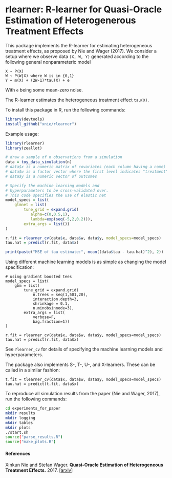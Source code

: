 # rlearner: R-learner for Quasi-Oracle Estimation of Heterogenerous Treatment Effects

This package implements the R-learner for estimating
heterogeneous treatment effects, as proposed by Nie and Wager (2017). We consider a
setup where we observe data `(X, W, Y)` generated according
to the following general nonparameteric model

```
X ~ P(X)
W ~ P(W|X) where W is in {0,1}
Y = m(X) + (2W-1)*tau(X) + e
```

With `e` being some mean-zero noise.

The R-learner estimates the heterogeneous treatment effect `tau(X)`.

To install this package in R, run the following commands:

```R
library(devtools) 
install_github("xnie/rlearner")
```
Example usage:

```R
library(rlearner)
library(zeallot)

# draw a sample of n observations from a simulation
data = toy_data_simulation(n) 
# data$x is a numeric matrix of covariates (each column having a name)
# data$w is a factor vector where the first level indicates "treatment" and the second "control"
# data$y is a numeric vector of outcomes

# Specify the machine learning models and 
# hyperparameters to be cross-validated over.
# This code specifies the use of elastic net
model_specs = list(
	glmnet = list(
	    tune_grid = expand.grid(
	       alpha=c(0,0.5,1),
	       lambda=exp(seq(-5,2,0.2))),
	    extra_args = list())
)

r.fit = rlearner_cv(data$x, data$w, data$y, model_specs=model_specs)
tau.hat = predict(r.fit, data$x)

print(paste("MSE of tau estimate:", mean((data$tau - tau.hat)^2), 2))
```

Using different machine learning models is as simple as changing the model specification:

```
# using gradient boosted tees
model_specs = list(
	gbm = list(
	    tune_grid = expand.grid(
	        n.trees = seq(1,501,20), 
	        interaction.depth=3, 
	        shrinkage = 0.1, 
	        n.minobsinnode=3),
	    extra_args = list(
	        verbose=F, 
	        bag.fraction=1))
)

r.fit = rlearner_cv(data$x, data$w, data$y, model_specs=model_specs)
tau.hat = predict(r.fit, data$x)
```

See `?learner_cv` for details of specifying the machine learning models and hyperparameters.

The package also implements S-, T-, U-, and X-learners. These can be called in a similar fashion:

```
t.fit = tlearner_cv(data$x, data$w, data$y, model_specs=model_specs)
tau.hat = predict(t.fit, data$x)
```

To reproduce all simulation results from the paper (Nie and Wager, 2017), run the following commands:

```bash
cd experiments_for_paper
mkdir results
mkdir logging
mkdir tables
mkdir plots
./start.sh
source("parse_results.R")
source("make_plots.R")

```

#### References
Xinkun Nie and Stefan Wager.
<b>Quasi-Oracle Estimation of Heterogeneous Treatment Effects.</b>
2017.
[<a href="https://arxiv.org/abs/1712.04912.pdf">arxiv</a>]
